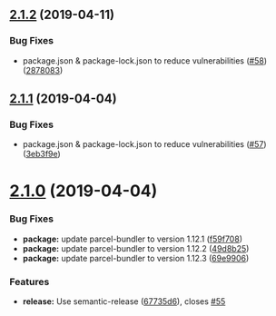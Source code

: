 ## [2.1.2](https://github.com/adobe/parcel-plugin-htl/compare/v2.1.1...v2.1.2) (2019-04-11)


### Bug Fixes

* package.json & package-lock.json to reduce vulnerabilities ([#58](https://github.com/adobe/parcel-plugin-htl/issues/58)) ([2878083](https://github.com/adobe/parcel-plugin-htl/commit/2878083))

## [2.1.1](https://github.com/adobe/parcel-plugin-htl/compare/v2.1.0...v2.1.1) (2019-04-04)


### Bug Fixes

* package.json & package-lock.json to reduce vulnerabilities ([#57](https://github.com/adobe/parcel-plugin-htl/issues/57)) ([3eb3f9e](https://github.com/adobe/parcel-plugin-htl/commit/3eb3f9e))

# [2.1.0](https://github.com/adobe/parcel-plugin-htl/compare/v2.0.3...v2.1.0) (2019-04-04)


### Bug Fixes

* **package:** update parcel-bundler to version 1.12.1 ([f59f708](https://github.com/adobe/parcel-plugin-htl/commit/f59f708))
* **package:** update parcel-bundler to version 1.12.2 ([49d8b25](https://github.com/adobe/parcel-plugin-htl/commit/49d8b25))
* **package:** update parcel-bundler to version 1.12.3 ([69e9906](https://github.com/adobe/parcel-plugin-htl/commit/69e9906))


### Features

* **release:** Use semantic-release ([67735d6](https://github.com/adobe/parcel-plugin-htl/commit/67735d6)), closes [#55](https://github.com/adobe/parcel-plugin-htl/issues/55)
